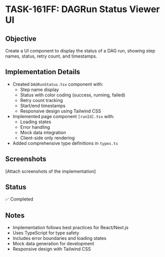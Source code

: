 # TASK-161FF: DAGRun Status Viewer UI

## Objective
Create a UI component to display the status of a DAG run, showing step names, status, retry count, and timestamps.

## Implementation Details
- Created `DAGRunStatus.tsx` component with:
  - Step name display
  - Status with color coding (success, running, failed)
  - Retry count tracking
  - Start/end timestamps
  - Responsive design using Tailwind CSS
- Implemented page component `[runId].tsx` with:
  - Loading states
  - Error handling
  - Mock data integration
  - Client-side only rendering
- Added comprehensive type definitions in `types.ts`

## Screenshots
[Attach screenshots of the implementation]

## Status
✅ Completed

## Notes
- Implementation follows best practices for React/Next.js
- Uses TypeScript for type safety
- Includes error boundaries and loading states
- Mock data generation for development
- Responsive design with Tailwind CSS 